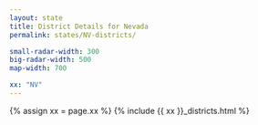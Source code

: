 ```yaml
---
layout: state
title: District Details for Nevada
permalink: states/NV-districts/

small-radar-width: 300
big-radar-width: 500
map-width: 700

xx: "NV"
---
```


{% assign xx = page.xx %}
{% include {{ xx }}_districts.html %}